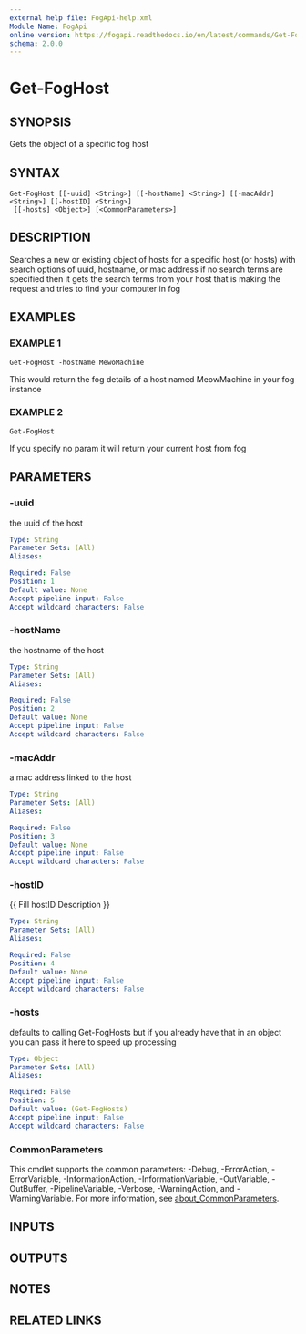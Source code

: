 ```yaml
---
external help file: FogApi-help.xml
Module Name: FogApi
online version: https://fogapi.readthedocs.io/en/latest/commands/Get-FogHost
schema: 2.0.0
---
```


# Get-FogHost

## SYNOPSIS
Gets the object of a specific fog host

## SYNTAX

```
Get-FogHost [[-uuid] <String>] [[-hostName] <String>] [[-macAddr] <String>] [[-hostID] <String>]
 [[-hosts] <Object>] [<CommonParameters>]
```

## DESCRIPTION
Searches a new or existing object of hosts for a specific host (or hosts) with search options of uuid, hostname, or mac address
if no search terms are specified then it gets the search terms from your host that is making the request and tries to find your
computer in fog

## EXAMPLES

### EXAMPLE 1
```
Get-FogHost -hostName MewoMachine
```

This would return the fog details of a host named MeowMachine in your fog instance

### EXAMPLE 2
```
Get-FogHost
```

If you specify no param it will return your current host from fog

## PARAMETERS

### -uuid
the uuid of the host

```yaml
Type: String
Parameter Sets: (All)
Aliases:

Required: False
Position: 1
Default value: None
Accept pipeline input: False
Accept wildcard characters: False
```

### -hostName
the hostname of the host

```yaml
Type: String
Parameter Sets: (All)
Aliases:

Required: False
Position: 2
Default value: None
Accept pipeline input: False
Accept wildcard characters: False
```

### -macAddr
a mac address linked to the host

```yaml
Type: String
Parameter Sets: (All)
Aliases:

Required: False
Position: 3
Default value: None
Accept pipeline input: False
Accept wildcard characters: False
```

### -hostID
{{ Fill hostID Description }}

```yaml
Type: String
Parameter Sets: (All)
Aliases:

Required: False
Position: 4
Default value: None
Accept pipeline input: False
Accept wildcard characters: False
```

### -hosts
defaults to calling Get-FogHosts but if you already have that in an object you can pass it here to speed up processing

```yaml
Type: Object
Parameter Sets: (All)
Aliases:

Required: False
Position: 5
Default value: (Get-FogHosts)
Accept pipeline input: False
Accept wildcard characters: False
```

### CommonParameters
This cmdlet supports the common parameters: -Debug, -ErrorAction, -ErrorVariable, -InformationAction, -InformationVariable, -OutVariable, -OutBuffer, -PipelineVariable, -Verbose, -WarningAction, and -WarningVariable. For more information, see [about_CommonParameters](http://go.microsoft.com/fwlink/?LinkID=113216).

## INPUTS

## OUTPUTS

## NOTES

## RELATED LINKS
